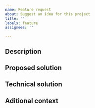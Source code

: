 ```yaml
---
name: Feature request
about: Suggest an idea for this project
title: ''
labels: feature
assignees: ''

---
```


## Description
<!--- A clear and concise description of what the problem is. -->

## Proposed solution
<!--- A clear and concise description of what you want to happen. -->

## Technical solution
<!--- A clear and concise description of any alternative solutions or features you've considered. -->

## Aditional context
<!--- Add any other context or screenshots about the feature request here. -->
